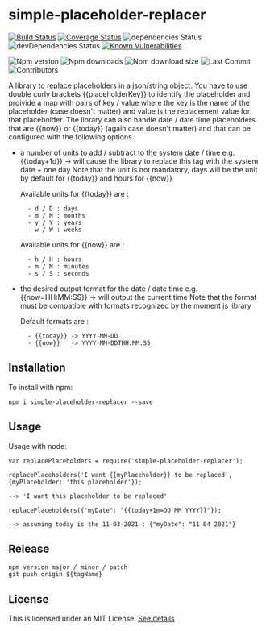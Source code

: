 # simple-placeholder-replacer
[![Build Status](https://travis-ci.com/BenoitWauthier/simple-placeholder-replacer.svg?branch=master)](https://travis-ci.com/github/BenoitWauthier/simple-placeholder-replacer)
[![Coverage Status](https://coveralls.io/repos/github/BenoitWauthier/simple-placeholder-replacer/badge.svg)](https://coveralls.io/github/BenoitWauthier/simple-placeholder-replacer)
![dependencies Status](https://img.shields.io/david/BenoitWauthier/simple-placeholder-replacer)
![devDependencies Status](https://img.shields.io/david/dev/BenoitWauthier/simple-placeholder-replacer?label=devDependencies)
[![Known Vulnerabilities](https://snyk.io/test/github/BenoitWauthier/simple-placeholder-replacer/badge.svg)](https://snyk.io/test/github/BenoitWauthier/simple-placeholder-replacer)

![Npm version](https://img.shields.io/npm/v/simple-placeholder-replacer?label=latest-version)
![Npm downloads](https://img.shields.io/npm/dm/simple-placeholder-replacer)
![Npm download size](https://img.shields.io/bundlephobia/min/simple-placeholder-replacer)
![Last Commit](https://img.shields.io/github/last-commit/BenoitWauthier/simple-placeholder-replacer)
![Contributors](https://img.shields.io/github/contributors/BenoitWauthier/simple-placeholder-replacer)

A library to replace placeholders in a json/string object. 
You have to use double curly brackets {{placeholderKey}} to identify the placeholder and proivide a map with pairs of key / value where the key is the name of the placeholder (case doesn't matter) and value is the replacement value for that placeholder.
The library can also handle date / date time placeholders that are {{now}} or {{today}} (again case doesn't matter) and that can be configured with the following options :

- a number of units to add / subtract to the system date / time 
    e.g. {{today+1d}}  -> will cause the library to replace this tag with the system date + one day
    Note that the unit is not mandatory, days will be the unit by default for {{today}} and hours for {{now}}
    
    Available units for {{today}} are :
    
        - d / D : days
        - m / M : months
        - y / Y : years
        - w / W : weeks
        
    Available units for {{now}} are :
    
        - h / H : hours
        - m / M : minutes
        - s / S : seconds
        
- the desired output format for the date / date time
    e.g. {{now=HH:MM:SS}} -> will output the current time
    Note that the format must be compatible with formats recognized by the moment js library
    
    Default formats are :
    
        - {{today}} -> YYYY-MM-DD
        - {{now}}   -> YYYY-MM-DDTHH:MM:SS

## Installation

To install with npm:

```
npm i simple-placeholder-replacer --save
```

## Usage

Usage with node:

```
var replacePlaceholders = require('simple-placeholder-replacer');

replacePlaceholders('I want {{myPlaceholder}} to be replaced', {myPlaceholder: 'this placeholder'});

--> 'I want this placeholder to be replaced'

replacePlaceholders({"myDate": "{{today+1m=DD MM YYYY}}"});

--> assuming today is the 11-03-2021 : {"myDate": "11 04 2021"}

```

## Release

```
npm version major / minor / patch
git push origin ${tagName}

```

## License

This is licensed under an MIT License. [See details](LICENSE)
